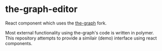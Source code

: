 # the-graph-editor

React component which uses the [the-graph](https://github.com/psichi/the-graph) fork.

Most external functionality using the-graph's code is written in polymer. This repository attempts to provide a similair (demo) interface using react components.


